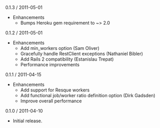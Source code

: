 0.1.3 / 2011-05-01

* Enhancements
  * Bumps Heroku gem requirement to ~> 2.0

0.1.2 / 2011-05-01

* Enhancements
  * Add min_workers option (Sam Oliver)
  * Gracefully handle RestClient exceptions (Nathaniel Bibler)
  * Add Rails 2 compatibility (Estanislau Trepat)
  * Performance improvements

0.1.1 / 2011-04-15

* Enhancements
  * Add support for Resque workers
  * Add functional job/worker ratio definition option (Dirk Gadsden)
  * Improve overall performance

0.1.0 / 2011-04-10

* Initial release.
